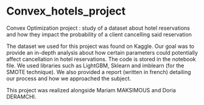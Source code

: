 # Convex_hotels_project

Convex Optimization project : study of a dataset about hotel reservations and how they impact the probability of a client cancelling said reservation

The dataset we used for this project was found on Kaggle. Our goal was to provide an in-depth analysis about how certain parameters could potentially affect cancellation in hotel reservations. The code is stored in the notebook file. We used libraries such as LightGBM, Sklearn and imblearn (for the SMOTE technique). We also provided a report (written in french) detailing our process and how we approached the subject.

This project was realized alongside Mariam MAKSIMOUS and Doria DERAMCHI.

